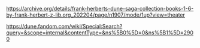 https://archive.org/details/frank-herberts-dune-saga-collection-books-1-6-by-frank-herbert-z-lib.org_202204/page/n1907/mode/1up?view=theater

https://dune.fandom.com/wiki/Special:Search?query=&scope=internal&contentType=&ns%5B0%5D=0&ns%5B1%5D=2900